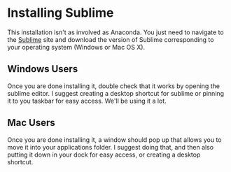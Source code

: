 # Installing Sublime

This installation isn't as involved as Anaconda. You just need to navigate
to the [Sublime](www.sublimetext.com/2) site and download the version of 
Sublime corresponding to your operating system (Windows or Mac OS X).

## Windows Users

Once you are done installing it, double check that it works by opening the 
sublime editor. I suggest creating a desktop shortcut for sublime or pinning
it to you taskbar for easy access. We'll be using it a lot. 

## Mac Users

Once you are done installing it, a window should pop up that allows you to 
move it into your applications folder. I suggest doing that, and then 
also putting it down in your dock for easy access, or creating a desktop 
shortcut.
